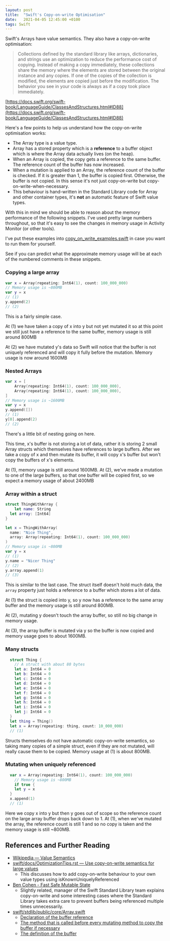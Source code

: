 ```yaml
---
layout: post
title:  "Swift's Copy-on-write Optimisation"
date:   2021-04-05 12:45:00 +0100
tags: Swift
---
```


Swift's Arrays have value semantics. They also have a copy-on-write optimisation: 

> Collections defined by the standard library like arrays, dictionaries, and strings use an optimization to reduce the performance cost of copying. Instead of making a copy immediately, these collections share the memory where the elements are stored between the original instance and any copies. If one of the copies of the collection is modified, the elements are copied just before the modification. The behavior you see in your code is always as if a copy took place immediately.

[https://docs.swift.org/swift-book/LanguageGuide/ClassesAndStructures.html#ID88](https://docs.swift.org/swift-book/LanguageGuide/ClassesAndStructures.html#ID88)

Here's a few points to help us understand how the copy-on-write optimisation works:

- The Array type is a value type.
- Array has a stored property which is a **reference** to a buffer object which is where the Array data actually lives (on the heap).
- When an Array is copied, the copy gets a reference to the same buffer. The reference count of the buffer has now increased.
- When a mutation is applied to an Array, the reference count of the buffer is checked. If it is greater than 1, the buffer is copied first. Otherwise, the buffer is not copied. In this sense it's not just copy-on-write but copy-on-write-when-necessary.
- This behaviour is hand-written in the Standard Library code for Array and other container types, it's **not** an automatic feature of Swift value types.

With this in mind we should be able to reason about the memory performance of the following snippets. I've used pretty large numbers throughout, so that it's easy to see the changes in memory usage in Activity Monitor (or other tools).

I've put these examples into [copy_on_write_examples.swift](https://gist.github.com/jaredkhan/5c77a7f79c6adcdf58c9a08c9d53a023) in case you want to run them for yourself.

See if you can predict what the approximate memory usage will be at each of the numbered comments in these snippets.

### Copying a large array

```swift
var x = Array(repeating: Int64(1), count: 100_000_000)
// Memory usage is ~800MB
var y = x
// (1)
y.append(2)
// (2)
```

This is a fairly simple case.

At (1) we have taken a copy of x into y but not yet mutated it so at this point we still just have a reference to the same buffer, memory usage is still around 800MB

At (2) we have mutated y's data so Swift will notice that the buffer is not uniquely referenced and will copy it fully before the mutation. Memory usage is now around 1600MB

### Nested Arrays

```swift
var x = [
	Array(repeating: Int64(1), count: 100_000_000),
	Array(repeating: Int64(1), count: 100_000_000),
]
// Memory usage is ~1600MB
var y = x
y.append([])
// (1)
y[0].append(2)
// (2)
```

There's a little bit of nesting going on here.

This time, x's buffer is not storing a lot of data, rather it is storing 2 small Array structs which themselves have references to large buffers. After we take a copy of x and then mutate its buffer, it will copy x's buffer but won't copy the buffers of x's elements.

At (1), memory usage is still around 1600MB.
At (2), we've made a mutation to one of the large buffers, so that one buffer will be copied first, so we expect a memory usage of about 2400MB


### Array within a struct

```swift
struct ThingWithArray {
	let name: String
  let array: [Int64]
}

let x = ThingWithArray(
  name: "Nice Thing",
  array: Array(repeating: Int64(1), count: 100_000_000)
)
// Memory usage is ~800MB
var y = x
// (1)
y.name = "Nicer Thing"
// (2)
y.array.append(1)
// (3)
```

This is similar to the last case. The struct itself doesn't hold much data, the `array` property just holds a reference to a buffer which stores a lot of data.

At (1) the struct is copied into y, so y now has a reference to the same array buffer and the memory usage is still around 800MB.

At (2), mutating y doesn't touch the array buffer, so still no big change in memory usage.

At (3), the array buffer is mutated via y so the buffer is now copied and memory usage goes to about 1600MB.

### Many structs

```swift
  struct Thing {
    // A struct with about 80 bytes
    let a: Int64 = 0
    let b: Int64 = 0
    let c: Int64 = 0
    let d: Int64 = 0
    let e: Int64 = 0
    let f: Int64 = 0
    let g: Int64 = 0
    let h: Int64 = 0
    let i: Int64 = 0
    let j: Int64 = 0
  }
  let thing = Thing()
  let x = Array(repeating: thing, count: 10_000_000)
  // (1)
```

Structs themselves do not have automatic copy-on-write semantics, so taking many copies of a simple struct, even if they are not mutated, will really cause them to be copied. Memory usage at (1) is about 800MB.

### Mutating when uniquely referenced

```swift
  var x = Array(repeating: Int64(1), count: 100_000_000)
	// Memory usage is ~800MB
	if true {
    let y = x
  }
  x.append(1)
  // (1)
```

Here we copy x into y but then y goes out of scope so the reference count on the large array buffer drops back down to 1. At (1), when we've mutated the array, the reference count is still 1 and so no copy is taken and the memory usage is still ~800MB.

## References and Further Reading

- [Wikipedia — Value Semantics](https://en.wikipedia.org/wiki/Value_semantics)
- [swift/docs/OptimizationTips.rst — Use copy-on-write semantics for large values](https://github.com/apple/swift/blob/main/docs/OptimizationTips.rst#advice-use-copy-on-write-semantics-for-large-values)
    - This discusses how to add copy-on-write behaviour to your own value types using isKnownUniquelyReferenced
- [Ben Cohen - Fast Safe Mutable State](https://www.youtube.com/watch?v=BXJIIQ-B4-E)
    - Slightly related, manager of the Swift Standard Library team explains copy-on-write and some interesting cases where the Standard Library takes extra care to prevent buffers being referenced multiple times unnecessarily.
- [swift/stdlib/public/core/Array.swift](https://github.com/apple/swift/blob/main/stdlib/public/core/Array.swift)
    - [Declaration of the buffer reference](https://github.com/apple/swift/blob/main/stdlib/public/core/Array.swift#L310)
    - [The method that is called before every mutating method to copy the buffer if necessary](https://github.com/apple/swift/blob/main/stdlib/public/core/Array.swift#L347)
    - [The definition of the buffer](https://github.com/apple/swift/blob/main/stdlib/public/core/ContiguousArrayBuffer.swift#L256)
